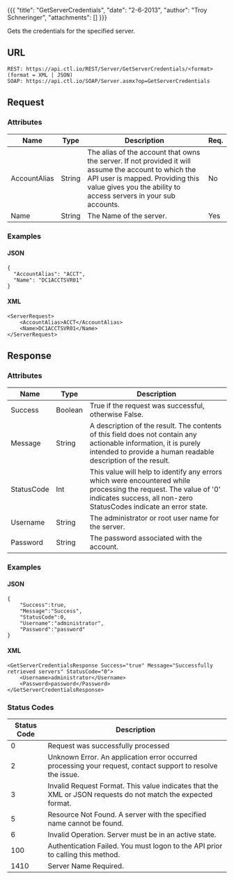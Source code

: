 {{{
  "title": "GetServerCredentials",
  "date": "2-6-2013",
  "author": "Troy Schneringer",
  "attachments": []
}}}

Gets the credentials for the specified server.

## URL

    REST: https://api.ctl.io/REST/Server/GetServerCredentials/<format> (format = XML | JSON)
    SOAP: https://api.ctl.io/SOAP/Server.asmx?op=GetServerCredentials

## Request

### Attributes

| Name | Type | Description | Req. |
| --- | --- | --- | --- |
| AccountAlias | String | The alias of the account that owns the server. If not provided it will assume the account to which the API user is mapped. Providing this value gives you the ability to access servers in your sub accounts. | No |
| Name | String | The Name of the server. | Yes |

### Examples

#### JSON

    {
      "AccountAlias": "ACCT",
      "Name": "DC1ACCTSVR01"
    }

#### XML

    <ServerRequest>
        <AccountAlias>ACCT</AccountAlias>
        <Name>DC1ACCTSVR01</Name>
    </ServerRequest>

## Response

### Attributes

| Name | Type | Description |
| --- | --- | --- |
| Success | Boolean | True if the request was successful, otherwise False. |
| Message | String | A description of the result. The contents of this field does not contain any actionable information, it is purely intended to provide a human readable description of the result. |
| StatusCode | Int | This value will help to identify any errors which were encountered while processing the request. The value of '0' indicates success, all non-zero StatusCodes indicate an error state. |
| Username | String | The administrator or root user name for the server. |
| Password | String | The password associated with the account. |

### Examples

#### JSON

    {
        "Success":true,
        "Message":"Success",
        "StatusCode":0,
        "Username":"administrator",
        "Password":"password"
    }

#### XML

    <GetServerCredentialsResponse Success="true" Message="Successfully retrieved servers" StatusCode="0">
        <Username>administrator</Username>
        <Password>password</Password>
    </GetServerCredentialsResponse>

### Status Codes

| Status Code | Description |
| --- | --- |
| 0 | Request was successfully processed |
| 2 | Unknown Error.  An application error occurred processing your request, contact support to resolve the issue. |
| 3 | Invalid Request Format. This value indicates that the XML or JSON requests do not match the expected format. |
| 5 | Resource Not Found.  A server with the specified name cannot be found. |
| 6 | Invalid Operation.  Server must be in an active state. |
| 100 | Authentication Failed.  You must logon to the API prior to calling this method. |
| 1410 | Server Name Required. |
